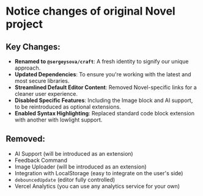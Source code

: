 # Notice changes of original Novel project

## Key Changes:

- **Renamed to `@sergeysova/craft`**: A fresh identity to signify our unique approach.
- **Updated Dependencies**: To ensure you're working with the latest and most secure libraries.
- **Streamlined Default Editor Content**: Removed Novel-specific links for a cleaner user experience.
- **Disabled Specific Features**: Including the Image block and AI support, to be reintroduced as optional extensions.
- **Enabled Syntax Highlighting**: Replaced standard code block extension with another with lowlight support.

## Removed:

- AI Support (will be introduced as an extension)
- Feedback Command
- Image Uploader (will be introduced as an extension)
- Integration with LocalStorage (easy to integrate on the user's side)
- `debouncedUpdate` (editor fully controlled)
- Vercel Analytics (you can use any analytics service for your own)
